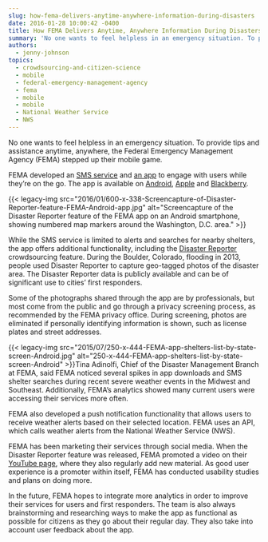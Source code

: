 ```yaml
---
slug: how-fema-delivers-anytime-anywhere-information-during-disasters
date: 2016-01-28 10:00:42 -0400
title: How FEMA Delivers Anytime, Anywhere Information During Disasters
summary: 'No one wants to feel helpless in an emergency situation. To provide tips and assistance anytime, anywhere, the Federal Emergency Management Agency (FEMA) stepped up their mobile game. FEMA developed an SMS service and an app to engage with users while they’re on the go. The app is available on Android, Apple and Blackberry.'
authors:
  - jenny-johnson
topics:
  - crowdsourcing-and-citizen-science
  - mobile
  - federal-emergency-management-agency
  - fema
  - mobile
  - mobile
  - National Weather Service
  - NWS
---
```


No one wants to feel helpless in an emergency situation. To provide tips and assistance anytime, anywhere, the Federal Emergency Management Agency (FEMA) stepped up their mobile game.

FEMA developed an [SMS service](https://www.fema.gov/text-messages) and [an app](https://www.fema.gov/mobile-app) to engage with users while they’re on the go. The app is available on [Android](https://play.google.com/store/apps/details?id=gov.fema.mobile.android), [Apple](https://itunes.apple.com/us/app/fema/id474807486?mt=8) and [Blackberry](https://appworld.blackberry.com/webstore/vendor/18869/?countrycode=US&lang=en).

{{< legacy-img src="2016/01/600-x-338-Screencapture-of-Disaster-Reporter-feature-FEMA-Android-app.jpg" alt="Screencapture of the Disaster Reporter feature of the FEMA app on an Android smartphone, showing numbered map markers around the Washington, D.C. area." >}}

While the SMS service is limited to alerts and searches for nearby shelters, the app offers additional functionality, including the [Disaster Reporter](https://www.fema.gov/disaster-reporter) crowdsourcing feature. During the Boulder, Colorado, flooding in 2013, people used Disaster Reporter to capture geo-tagged photos of the disaster area. The Disaster Reporter data is publicly available and can be of significant use to cities’ first responders.

Some of the photographs shared through the app are by professionals, but most come from the public and go through a privacy screening process, as recommended by the FEMA privacy office. During screening, photos are eliminated if personally identifying information is shown, such as license plates and street addresses.

{{< legacy-img src="2015/07/250-x-444-FEMA-app-shelters-list-by-state-screen-Android.jpg" alt="250-x-444-FEMA-app-shelters-list-by-state-screen-Android" >}}Tina Adinolfi, Chief of the Disaster Management Branch at FEMA, said FEMA noticed several spikes in app downloads and SMS shelter searches during recent severe weather events in the Midwest and Southeast. Additionally, FEMA’s analytics showed many current users were accessing their services more often.

FEMA also developed a push notification functionality that allows users to receive weather alerts based on their selected location. FEMA uses an API, which calls weather alerts from the National Weather Service (NWS).

FEMA has been marketing their services through social media. When the Disaster Reporter feature was released, FEMA promoted a video on their [YouTube page](https://www.youtube.com/user/FEMA/featured), where they also regularly add new material. As good user experience is a promoter within itself, FEMA has conducted usability studies and plans on doing more.

In the future, FEMA hopes to integrate more analytics in order to improve their services for users and first responders. The team is also always brainstorming and researching ways to make the app as functional as possible for citizens as they go about their regular day. They also take into account user feedback about the app.
